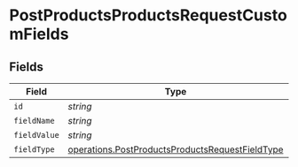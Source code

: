 # PostProductsProductsRequestCustomFields


## Fields

| Field                                                                                                              | Type                                                                                                               | Required                                                                                                           | Description                                                                                                        |
| ------------------------------------------------------------------------------------------------------------------ | ------------------------------------------------------------------------------------------------------------------ | ------------------------------------------------------------------------------------------------------------------ | ------------------------------------------------------------------------------------------------------------------ |
| `id`                                                                                                               | *string*                                                                                                           | :heavy_minus_sign:                                                                                                 | N/A                                                                                                                |
| `fieldName`                                                                                                        | *string*                                                                                                           | :heavy_minus_sign:                                                                                                 | N/A                                                                                                                |
| `fieldValue`                                                                                                       | *string*                                                                                                           | :heavy_minus_sign:                                                                                                 | N/A                                                                                                                |
| `fieldType`                                                                                                        | [operations.PostProductsProductsRequestFieldType](../../models/operations/postproductsproductsrequestfieldtype.md) | :heavy_minus_sign:                                                                                                 | N/A                                                                                                                |